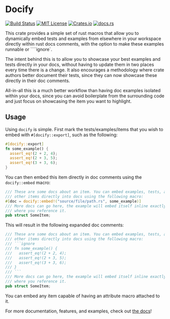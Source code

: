 # Docify

[![Build Status](https://img.shields.io/github/actions/workflow/status/sam0x17/docify/ci.yaml)](https://github.com/sam0x17/docify/actions/workflows/ci.yaml?query=branch%3Amain)
[![MIT License](https://img.shields.io/github/license/sam0x17/docify)](https://github.com/sam0x17/docify/blob/main/LICENSE)
[![Crates.io](https://img.shields.io/crates/d/docify)](https://crates.io/crates/docify)
[![docs.rs](https://img.shields.io/docsrs/docify?label=docs)](https://docs.rs/docify/latest/docify/)

This crate provides a simple set of rust macros that allow you to dynamically embed tests and
examples from elsewhere in your workspace directly within rust docs comments, with the option
to make these examples runnable or ````ignore`.

The intent behind this is to allow you to showcase your best examples and tests directly in
your docs, without having to update them in two places every time there is a change. It also
encourages a methodology where crate authors better document their tests, since they can now
showcase these directly in their doc comments.

All-in-all this is a much better workflow than having doc examples isolated within your docs,
since you can avoid boilerplate from the surrounding code and just focus on showcasing the item
you want to highlight.

## Usage

Using `docify` is simple. First mark the tests/examples/items that you wish to embed with
`#[docify::export]`, such as the following:

```rust
#[docify::export]
fn some_example() {
  assert_eq!(2 + 2, 4);
  assert_eq!(2 + 3, 5);
  assert_eq!(3 + 3, 6);
}
```

You can then embed this item directly in doc comments using the `docify::embed` macro:

```rust
/// These are some docs about an item. You can embed examples, tests, and
/// other items directly into docs using the following macro:
#[doc = docify::embed!("source/file/path.rs", some_example)]
/// More docs can go here, the example will embed itself inline exactly
/// where you reference it.
pub struct SomeItem;
```

This will result in the following expanded doc comments:

```rust
/// These are some docs about an item. You can embed examples, tests, and
/// other items directly into docs using the following macro:
/// ```ignore
/// fn some_example() {
///   assert_eq!(2 + 2, 4);
///   assert_eq!(2 + 3, 5);
///   assert_eq!(3 + 3, 6);
/// }
/// ```
/// More docs can go here, the example will embed itself inline exactly
/// where you reference it.
pub struct SomeItem;
```

You can embed any item capable of having an attribute macro attached to it.

For more documentation, features, and examples, check out [the docs](https://docs.rs/docify)!
